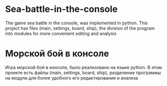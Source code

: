 # Sea-battle-in-the-console
 The game sea battle in the console, was implemented in python. This project has files (main, settings, board, ship), the division of the program into modules for more convenient editing and analysis
# Морской бой в консоле
 Игра морской бой в консоле, было реализовано на языке python. В этом проекте есть файлы (main, settings, board, ship), разделение программы на модули для более удобного его редактирования и анализа
